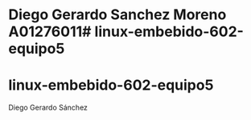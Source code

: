 
Diego Gerardo Sanchez Moreno A01276011# linux-embebido-602-equipo5
=======
# linux-embebido-602-equipo5

Diego Gerardo Sánchez

